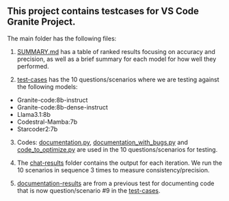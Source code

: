 ## This project contains testcases for VS Code Granite Project.

The main folder has the following files:

1. [SUMMARY.md](https://github.com/IBM-GC/vscode-granite-testcases/blob/main/SUMMARY.md) has a table of ranked results focusing on accuracy and precision, as well as a brief summary for each model for how well they performed.

2. [test-cases](https://github.com/IBM-GC/vscode-granite-testcases/blob/main/test-cases) has the 10 questions/scenarios where we are testing against the following models:

- Granite-code:8b-instruct
- Granite-code:8b-dense-instruct
- Llama3.1:8b
- Codestral-Mamba:7b
- Starcoder2:7b

3. Codes: [documentation.py](https://github.com/IBM-GC/vscode-granite-testcases/blob/main/documentation.py), [documentation_with_bugs.py](https://github.com/IBM-GC/vscode-granite-testcases/blob/main/documentation_with_bugs.py) and [code_to_optimize.py](https://github.com/IBM-GC/vscode-granite-testcases/blob/main/code_to_optimize.py) are used in the 10 questions/scenarios for testing.

4. The [chat-results](https://github.com/IBM-GC/vscode-granite-testcases/tree/main/chat-results) folder contains the output for each iteration. We run the 10 scenarios in sequence 3 times to measure consistency/precision.

5. [documentation-results](https://github.com/IBM-GC/vscode-granite-testcases/tree/main/documentation-results) are from a previous test for documenting code that is now question/scenario #9 in the [test-cases](https://github.com/IBM-GC/vscode-granite-testcases/blob/main/test-cases).
